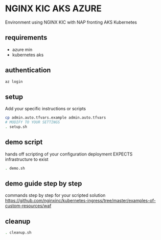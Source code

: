 # NGINX KIC AKS AZURE

Environment using NGINX KIC with NAP fronting AKS Kubernetes

## requirements
 - azure min
 - kubernetes aks

## authentication

```bash
az login
```
## setup
Add your specific instructions or scripts

```bash
cp admin.auto.tfvars.example admin.auto.tfvars
# MODIFY TO YOUR SETTINGS
. setup.sh
```

## demo script

hands off scripting of your configuration deployment EXPECTS infrastructure to exist

```bash
. demo.sh
```
## demo guide step by step

commands step by step for your scripted solution
https://github.com/nginxinc/kubernetes-ingress/tree/master/examples-of-custom-resources/waf

## cleanup
```bash
. cleanup.sh
```
